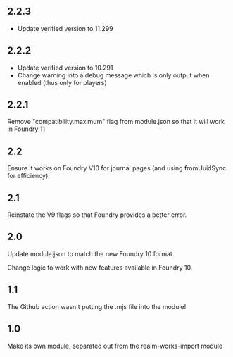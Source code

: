 ## 2.2.3

- Update verified version to 11.299

## 2.2.2

- Update verified version to 10.291
- Change warning into a debug message which is only output when enabled (thus only for players)

## 2.2.1

Remove "compatibility.maximum" flag from module.json so that it will work in Foundry 11

## 2.2

Ensure it works on Foundry V10 for journal pages (and using fromUuidSync for efficiency).

## 2.1

Reinstate the V9 flags so that Foundry provides a better error.

## 2.0

Update module.json to match the new Foundry 10 format.

Change logic to work with new features available in Foundry 10.

## 1.1

The Github action wasn't putting the .mjs file into the module!

## 1.0

Make its own module, separated out from the realm-works-import module

